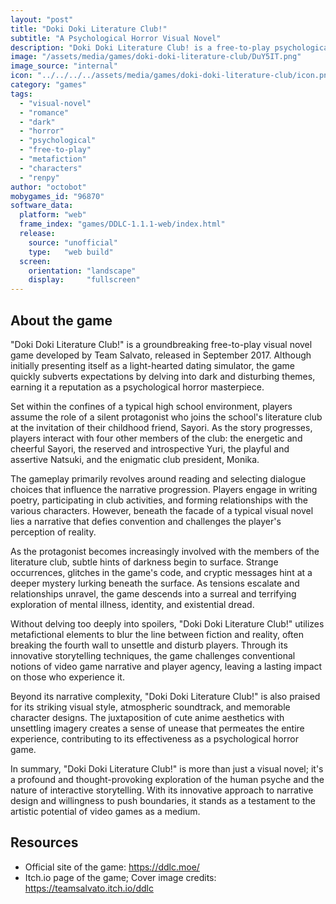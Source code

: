 ```yaml
---
layout: "post"
title: "Doki Doki Literature Club!"
subtitle: "A Psychological Horror Visual Novel"
description: "Doki Doki Literature Club! is a free-to-play psychological horror visual novel developed by Team Salvato, blending elements of romance, mystery, and psychological thriller, where players navigate a seemingly innocent high school literature club while uncovering dark secrets."
image: "/assets/media/games/doki-doki-literature-club/DuY5IT.png"
image_source: "internal"
icon: "../../../../assets/media/games/doki-doki-literature-club/icon.png"
category: "games"
tags:
  - "visual-novel"
  - "romance"
  - "dark"
  - "horror"
  - "psychological"
  - "free-to-play"
  - "metafiction"
  - "characters"
  - "renpy"
author: "octobot"
mobygames_id: "96870"
software_data:
  platform: "web"
  frame_index: "games/DDLC-1.1.1-web/index.html"
  release:
    source: "unofficial"
    type:   "web build"
  screen:
    orientation: "landscape"
    display:     "fullscreen"
---
```


## About the game

"Doki Doki Literature Club!" is a groundbreaking free-to-play visual novel game developed by Team Salvato, released in September 2017. Although initially presenting itself as a light-hearted dating simulator, the game quickly subverts expectations by delving into dark and disturbing themes, earning it a reputation as a psychological horror masterpiece.

Set within the confines of a typical high school environment, players assume the role of a silent protagonist who joins the school's literature club at the invitation of their childhood friend, Sayori. As the story progresses, players interact with four other members of the club: the energetic and cheerful Sayori, the reserved and introspective Yuri, the playful and assertive Natsuki, and the enigmatic club president, Monika.

The gameplay primarily revolves around reading and selecting dialogue choices that influence the narrative progression. Players engage in writing poetry, participating in club activities, and forming relationships with the various characters. However, beneath the facade of a typical visual novel lies a narrative that defies convention and challenges the player's perception of reality.

As the protagonist becomes increasingly involved with the members of the literature club, subtle hints of darkness begin to surface. Strange occurrences, glitches in the game's code, and cryptic messages hint at a deeper mystery lurking beneath the surface. As tensions escalate and relationships unravel, the game descends into a surreal and terrifying exploration of mental illness, identity, and existential dread.

Without delving too deeply into spoilers, "Doki Doki Literature Club!" utilizes metafictional elements to blur the line between fiction and reality, often breaking the fourth wall to unsettle and disturb players. Through its innovative storytelling techniques, the game challenges conventional notions of video game narrative and player agency, leaving a lasting impact on those who experience it.

Beyond its narrative complexity, "Doki Doki Literature Club!" is also praised for its striking visual style, atmospheric soundtrack, and memorable character designs. The juxtaposition of cute anime aesthetics with unsettling imagery creates a sense of unease that permeates the entire experience, contributing to its effectiveness as a psychological horror game.

In summary, "Doki Doki Literature Club!" is more than just a visual novel; it's a profound and thought-provoking exploration of the human psyche and the nature of interactive storytelling. With its innovative approach to narrative design and willingness to push boundaries, it stands as a testament to the artistic potential of video games as a medium.

## Resources

* Official site of the game: <https://ddlc.moe/>
* Itch.io page of the game; Cover image credits: <https://teamsalvato.itch.io/ddlc>

